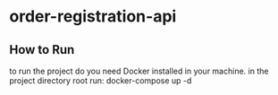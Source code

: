 # order-registration-api

## How to Run

to run the project do you need Docker installed in your machine.
in the project directory root run: docker-compose up -d 
